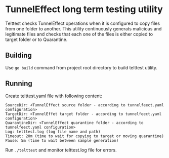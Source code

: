 # TunnelEffect long term testing utility

Telttest checks TunnelEffect operations when it is configured to copy
files from one folder to another.
This utility continuously generats malicious and legitimate files
and checks that each one of the files is either copied to 
target folder or to Quarantine.

## Building

Use ```go build``` command from project root directory to build telttest utility.

## Running

Create telttest.yaml file with following content:
```
SourceDir: <TunnelEffect source folder - according to tunnelfeect.yaml configuration>
TargetDir: <TunnelEffet target folder - according to tunnelfeect.yaml configuration>
QuarantineDir: <TunnelEffect quarantine folder - according to tunnelfeect.yaml configuration>
Log: telttest.log (log file name and path)
Timeout: 20m (time to wait for copying to target or moving quarantine)
Pause: 5m (time to wait between sample generation)
```

Run ```./telttest``` and monitor telttest.log file for errors.

